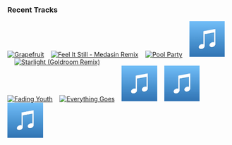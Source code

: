 ### Recent Tracks
[<img src='https://lastfm.freetls.fastly.net/i/u/300x300/9c47542602206ac7348c4319a1c9be30.png' width='16%' height='16%' alt='Grapefruit'>](https://www.last.fm/music/yuno/_/grapefruit)&nbsp;&nbsp;&nbsp;&nbsp;[<img src='https://lastfm.freetls.fastly.net/i/u/300x300/517a7bb64b7754ca784d5759fb523582.png' width='16%' height='16%' alt='Feel It Still - Medasin Remix'>](https://www.last.fm/music/portugal.%2bthe%2bman/_/feel%2bit%2bstill%2b-%2bmedasin%2bremix)&nbsp;&nbsp;&nbsp;&nbsp;[<img src='https://lastfm.freetls.fastly.net/i/u/300x300/31a75581338270b60e5f3293797f6211.png' width='16%' height='16%' alt='Pool Party'>](https://www.last.fm/music/nite%2bswim/_/pool%2bparty)&nbsp;&nbsp;&nbsp;&nbsp;[<img src='https://github.com/atfinke/atfinke/blob/master/placeholder.jpeg?raw=true' width='16%' height='16%' alt='Next Escape - Original Mix'>](https://www.last.fm/music/viceroy/_/next%2bescape%2b-%2boriginal%2bmix)&nbsp;&nbsp;&nbsp;&nbsp;[<img src='https://lastfm.freetls.fastly.net/i/u/300x300/f2b16f1c0c5ed1edf3d7772e79d49098.png' width='16%' height='16%' alt='Starlight (Goldroom Remix)'>](https://www.last.fm/music/jai%2bwolf/_/starlight%2b%2528goldroom%2bremix%2529)&nbsp;&nbsp;&nbsp;&nbsp;<br>[<img src='https://lastfm.freetls.fastly.net/i/u/300x300/6ac1ffdf6aabbcc0601f76792b4a5000.png' width='16%' height='16%' alt='Fading Youth'>](https://www.last.fm/music/punctual/_/fading%2byouth)&nbsp;&nbsp;&nbsp;&nbsp;[<img src='https://lastfm.freetls.fastly.net/i/u/300x300/77c5b448f65a1babb1e0040fa526478e.png' width='16%' height='16%' alt='Everything Goes'>](https://www.last.fm/music/poolside/_/everything%2bgoes)&nbsp;&nbsp;&nbsp;&nbsp;[<img src='https://github.com/atfinke/atfinke/blob/master/placeholder.jpeg?raw=true' width='16%' height='16%' alt='Dream with You - Bosq Remix'>](https://www.last.fm/music/jeffrey%2bparadise/_/dream%2bwith%2byou%2b-%2bbosq%2bremix)&nbsp;&nbsp;&nbsp;&nbsp;[<img src='https://github.com/atfinke/atfinke/blob/master/placeholder.jpeg?raw=true' width='16%' height='16%' alt='Yesterday'>](https://www.last.fm/music/mel%2bblue/_/yesterday)&nbsp;&nbsp;&nbsp;&nbsp;[<img src='https://github.com/atfinke/atfinke/blob/master/placeholder.jpeg?raw=true' width='16%' height='16%' alt='Here We Are Again'>](https://www.last.fm/music/joey%2bpecoraro/_/here%2bwe%2bare%2bagain)&nbsp;&nbsp;&nbsp;&nbsp;<br>